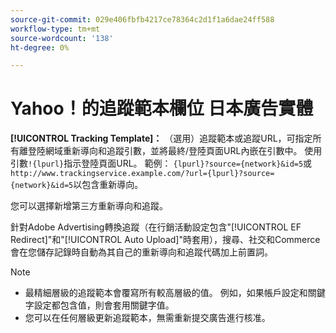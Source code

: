 ```yaml
---
source-git-commit: 029e406fbfb4217ce78364c2d1f1a6dae24ff588
workflow-type: tm+mt
source-wordcount: '138'
ht-degree: 0%

---
```

# Yahoo！的追蹤範本欄位 日本廣告實體

<!-- Search CRUD and bulk edit of Yahoo! Japan Ads entity settings -->

**[!UICONTROL Tracking Template]：** （選用）追蹤範本或追蹤URL，可指定所有離登陸網域重新導向和追蹤引數，並將最終/登陸頁面URL內嵌在引數中。 使用引數`!{lpurl}`指示登陸頁面URL。 範例： `{lpurl}?source={network}&id=5`或`http://www.trackingservice.example.com/?url={lpurl}?source={network}&id=5`以包含重新導向。

您可以選擇新增第三方重新導向和追蹤。

針對Adobe Advertising轉換追蹤（在行銷活動設定包含&quot;[!UICONTROL EF Redirect]&quot;和&quot;[!UICONTROL Auto Upload]&quot;時套用），搜尋、社交和Commerce會在您儲存記錄時自動為其自己的重新導向和追蹤代碼加上前置詞。

>[!NOTE]
>
>* 最精細層級的追蹤範本會覆寫所有較高層級的值。 例如，如果帳戶設定和關鍵字設定都包含值，則會套用關鍵字值。
>* 您可以在任何層級更新追蹤範本，無需重新提交廣告進行核准。
